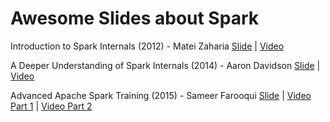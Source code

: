 # Awesome Slides about Spark
Introduction to Spark Internals (2012) - Matei Zaharia
[Slide](2012-Intro-to-Spark-Internals-MateiZ.pdf) | [Video](https://www.youtube.com/watch?v=49Hr5xZyTEA&t=2326s)

A Deeper Understanding of Spark Internals (2014) - Aaron Davidson
[Slide](2014-A-Deeper-Understanding-of-Spark-Internals-Aaron-Davidson.pdf) | [Video](https://www.youtube.com/watch?v=dmL0N3qfSc8)

Advanced Apache Spark Training (2015) - Sameer Farooqui
[Slide](2015-Advanced-Apache-Spark-Training-Sameer.pdf) | [Video Part 1](https://www.youtube.com/watch?v=l4ZYUfZuRbU&t=4768s) | [Video Part 2](https://www.youtube.com/watch?v=G7PcSBhfSQo&t=9380s)


